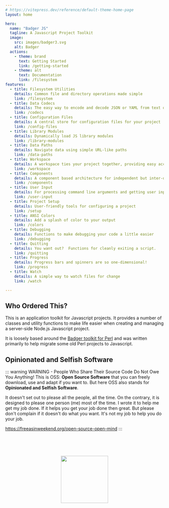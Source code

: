 ```yaml
---
# https://vitepress.dev/reference/default-theme-home-page
layout: home

hero:
  name: "Badger JS"
  tagline: A Javascript Project Toolkit
  image:
    src: images/badger3.svg
    alt: Badger
  actions:
    - theme: brand
      text: Getting Started
      link: /getting-started
    - theme: alt
      text: Documentation
      link: /filesystem
features:
  - title: Filesystem Utilities
    details: Common file and directory operations made simple
    link: /filesystem
  - title: Data Codecs
    details: The easy way to encode and decode JSON or YAML from text or files
    link: /codecs
  - title: Configuration Files
    details: A central store for configuration files for your project
    link: /config-files
  - title: Library Modules
    details: Dynamically load JS library modules
    link: /library-modules
  - title: Data Paths
    details: Navigate data using simple URL-like paths
    link: /data-paths
  - title: Workspace
    details: A workspace ties your project together, providing easy access to resources
    link: /workspace
  - title: Components
    details: A component based architecture for independent but inter-dependent modules
    link: /components
  - title: User Input
    details: For processing command line arguments and getting user input
    link: /user-input
  - title: Project Setup
    details: User-friendly tools for configuring a project
    link: /setup
  - title: ANSI Colors
    details: Add a splash of color to your output
    link: /colors
  - title: Debugging
    details: Functions to make debugging your code a little easier
    link: /debugging
  - title: Quitting
    details: You want out?  Functions for cleanly exiting a script.
    link: /quitting
  - title: Progress
    details: Progress bars and spinners are so one-dimensional!
    link: /progress
  - title: Watch
    details: A simple way to watch files for change
    link: /watch

---
```

## Who Ordered This?

This is an application toolkit for Javascript projects. It provides a number
of classes and utility functions to make life easier when creating and
managing a server-side Node.js Javascript project.

It is loosely based around the [Badger toolkit for Perl](https://github.com/abw/badger)
and was written primarily to help migrate some old Perl projects to Javascript.

## Opinionated and Selfish Software

::: warning WARNING - People Who Share Their Source Code Do Not Owe You Anything!
This is OSS: **Open Source Software** that you can freely download, use and adapt
if you want to. But here OSS also stands for **Opinionated and Selfish Software**.

It doesn't set out to please all the people, all the time. On the contrary,
it is designed to please one person (me) most of the time. I wrote it to help
me get my job done.  If it helps you get your job done then great.  But please
don't complain if it doesn't do what you want.  It's not my job to help you
do your job.

https://freeasinweekend.org/open-source-open-mind
:::

<center>
<img src="/images/oss.svg" width="150" height="150" style="margin-top: 4rem">
</center>

